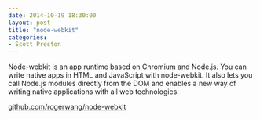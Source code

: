 ```yaml
---
date: 2014-10-19 18:30:00
layout: post
title: "node-webkit"
categories:
- Scott Preston
---
```


Node-webkit is an app runtime based on Chromium and Node.js. You can write native apps in HTML and JavaScript with node-webkit. It also lets you call Node.js modules directly from the DOM and enables a new way of writing native applications with all web technologies. 

[github.com/rogerwang/node-webkit](https://github.com/rogerwang/node-webkit)
